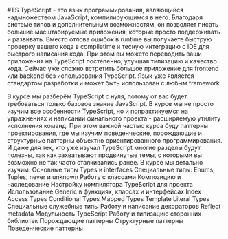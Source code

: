 #TS
TypeScript - это язык программирования, являющийся надмножеством JavaScript, компилирующимся в него. Благодаря системе типов и дополнительным возможностям, он позволяет писать большие масштабируемые приложения, которые просто поддерживать и развивать. Вместо отлова ошибок в runtime вы получаете быструю проверку вашего кода в compiletime и тесную интеграцию с IDE для быстрого написания кода. При этом вы можете переводить ваши приложения на TypeScript постепенно, улучшая типизацию и качество кода. Сейчас уже сложно встретить большое приложение для frontend или backend без использования TypeScript. Язык уже является стандартом разработки и может быть использован с любым framework.

В курсе мы разберём TypeScript с нуля, потому от вас будет требоваться только базовое знание JavaScript. В курсе мы не просто изучим все особенности TypeScript, но и попрактикуемся на упражнениях и написании финального проекта - расширяемую утилиту исполнения команд. При этом важной частью курса буду паттерны проектирования, где мы изучим поведенческие, порождающие и структурные паттерны объектно ориентированного программирования. И даже для тех, кто уже изучал TypeScript многие разделы будут полезны, так как захватывают продвинутые темы, с которыми вы возможно не так часто сталкивались ранее. В курсе мы детально изучим:
Основные типы
Types и interfaces
Специальные типы: Enums, Tuples, never и unknown
Работу с классами
Композицию и наследование
Настройку компилятора TypeScript для проекта
Использование Generic в функциях, классах и интерфейсах
Index Access Types
Conditional Types
Mapped Types
Template Literal Types
Специальные служебные типы
Работу и написание декораторов
Reflect metadata
Модульность TypeScript
Работу и типизацию сторонних библиотек
Порождающие паттерны
Структурные паттерны
Поведенческие паттерны
